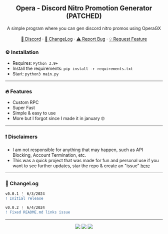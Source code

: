 <div align="center">
 
  <h2 align="center">Opera - Discord Nitro Promotion Generator (PATCHED)</h2>
  <p align="center">
    A simple program where you can gen discord nitro promos using OperaGX
    <br />
    <br />
    <a href="https://discord.cyberious.xyz">💬 Discord</a>
    ·
    <a href="https://github.com/sexfrance/Opera-Promo-Gen#-changelog">📜 ChangeLog</a>
    ·
    <a href="https://github.com/sexfrance/Opera-Promo-Gen/issues">⚠️ Report Bug</a>
    ·
    <a href="https://github.com/sexfrance/Opera-Promo-Gen/issues">💡 Request Feature</a>
  </p>
</div>

### ⚙️ Installation

- Requires: `Python 3.9+`
- Install the requirements: `pip install -r requirements.txt`
- Start: `python3 main.py`

---

### 🔥 Features
  - Custom RPC
  - Super Fast
  - Simple & easy to use
  - More but I forgot since I made it in january 🤓

---


### ❗ Disclaimers

- I am not responsible for anything that may happen, such as API Blocking, Account Termination, etc.
- This was a quick project that was made for fun and personal use if you want to see further updates, star the repo & create an "issue" [here](https://github.com/sexfrance/Opera-Promo-Gen/issues)

---

### 📜 ChangeLog

```diff
v0.0.1 ⋮ 6/3/2024
! Initial release

v0.0.2 ⋮ 6/4/2024
! Fixed README.md links issue
```

---

<p align="center">
  <img src="https://img.shields.io/github/license/sexfrance/Opera-Promo-Gen.svg?style=for-the-badge&labelColor=black&color=f429ff&logo=IOTA"/>
  <img src="https://img.shields.io/github/stars/sexfrance/Opera-Promo-Gen.svg?style=for-the-badge&labelColor=black&color=f429ff&logo=IOTA"/>
  <img src="https://img.shields.io/github/languages/top/sexfrance/Opera-Promo-Gen.svg?style=for-the-badge&labelColor=black&color=f429ff&logo=python"/>
</p>
